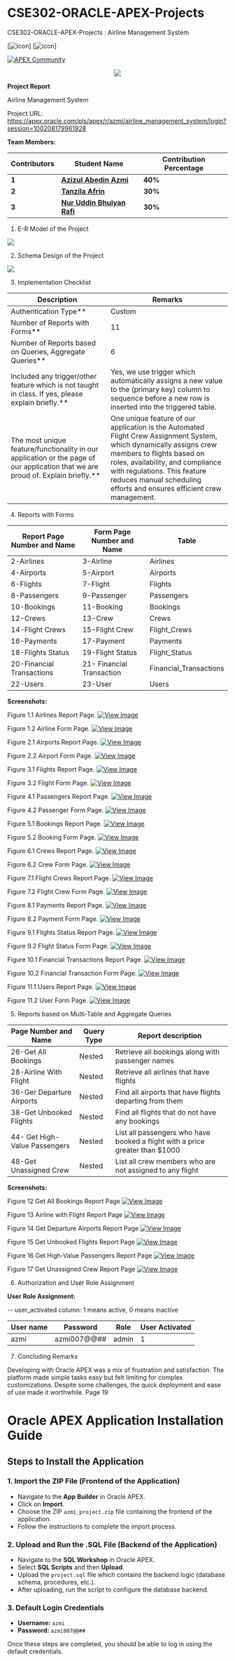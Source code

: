 # CSE302-ORACLE-APEX-Projects
CSE302-ORACLE-APEX-Projects : Airline Management System

[<img src="https://img.icons8.com/?size=100&id=39913&format=png&color=000000" alt="icon"/>] [<img src="https://img.icons8.com/?size=100&id=13406&format=png&color=000000" alt="icon"/>]

[![APEX Community](https://cdn.rawgit.com/Dani3lSun/apex-github-badges/78c5adbe/badges/apex-community-badge.svg)](https://github.com/Dani3lSun/apex-github-badges)

<p align="center">
<img  src="img/login.gif">
</p>

**Project Report**

Airline Management System

Project URL: 
https://apex.oracle.com/pls/apex/r/azmi/airline_management_system/login?session=100208179961928


**Team Members:** 



|**Contributors** |**Student Name** |**Contribution Percentage** |
| - | - | - |
|**1** |**[Azizul Abedin Azmi](https://github.com/azizulabedinazmi)** |**40%** |
|**2** |**[Tanzila Afrin](https://github.com/Tanzila-Afrin)** |**30%** |
|**3** |**[Nur Uddin Bhuiyan Rafi](https://github.com/nur-rafi)** |**30%** |



1. E-R Model of the Project

![](img/image2.jpg)


2. Schema Design of the Project

![](img/image3.jpeg)

3. Implementation Checklist

|**Description** |**Remarks** |
| - | - |
|Authentication Type** |Custom |
|Number of Reports with Forms** |11 |
|Number of Reports based on Queries, Aggregate Queries** |6 |
|Included any trigger/other feature which is not taught in class. If yes, please explain briefly.** |Yes, we use trigger which automatically assigns a new value to the (primary key) column to sequence before a new row is inserted into the triggered table. |
|The most unique feature/functionality in our application or the page of our application that we are proud of. Explain briefly.** |One unique feature of our application is the Automated Flight Crew Assignment System, which dynamically assigns crew members to flights based on roles, availability, and compliance with regulations. This feature reduces manual scheduling efforts and ensures efficient crew management. |

4. Reports with Forms

|Report Page Number and Name |Form Page Number and Name |Table |
| - | - | - |
|2-Airlines |3-Airline |Airlines |
|4-Airports |5-Airport |Airports |
|6-Flights |7-Flight |Flights |
|8-Passengers |9-Passenger |Passengers |
|10-Bookings |11-Booking |Bookings |
|12-Crews |13-Crew |Crews |
|14-Flight Crews |15-Flight Crew |Flight\_Crews |
|16-Payments |17-Payment |Payments |
|18-Flights Status |19-Flight Status |Flight\_Status |
|20-Financial Transactions |21- Financial Transaction |Financial\_Transactions |
|22-Users |23-User |Users |

**Screenshots:**



Figure 1.1 Airlines Report Page. [![View Image](https://img.shields.io/badge/View-Image-blue?logo=github&logoColor=white)](img/image4.png)



Figure 1.2 Airline Form Page. [![View Image](https://img.shields.io/badge/View-Image-blue?logo=github&logoColor=white)](img/image5.png)



Figure 2.1 Airports Report Page. [![View Image](https://img.shields.io/badge/View-Image-?logo=github&logoColor=white)](img/image6.png)



Figure 2.2 Airport Form Page. [![View Image](https://img.shields.io/badge/View-Image-?logo=github&logoColor=white)](img/image7.png)



Figure 3.1 Flights Report Page. [![View Image](https://img.shields.io/badge/View-Image-?logo=github&logoColor=white)](img/image8.png)



Figure 3.2 Flight Form Page. [![View Image](https://img.shields.io/badge/View-Image-?logo=github&logoColor=white)](img/image9.png)



Figure 4.1 Passengers Report Page. [![View Image](https://img.shields.io/badge/View-Image-?logo=github&logoColor=white)](img/image10.png)



Figure 4.2 Passenger Form Page. [![View Image](https://img.shields.io/badge/View-Image-?logo=github&logoColor=white)](img/image11.png)



Figure 5.1 Bookings Report Page. [![View Image](https://img.shields.io/badge/View-Image-?logo=github&logoColor=white)](img/image12.png)



Figure 5.2 Booking Form Page. [![View Image](https://img.shields.io/badge/View-Image-?logo=github&logoColor=white)](img/image13.png)



Figure 6.1 Crews Report Page. [![View Image](https://img.shields.io/badge/View-Image-?logo=github&logoColor=white)](img/image14.png)



Figure 6.2 Crew Form Page. [![View Image](https://img.shields.io/badge/View-Image-?logo=github&logoColor=white)](img/image15.png)



Figure 7.1 Flight Crews Report Page. [![View Image](https://img.shields.io/badge/View-Image-?logo=github&logoColor=white)](img/image16.png)



Figure 7.2 Flight Crew Form Page. [![View Image](https://img.shields.io/badge/View-Image-?logo=github&logoColor=white)](img/image17.png)



Figure 8.1 Payments Report Page. [![View Image](https://img.shields.io/badge/View-Image-?logo=github&logoColor=white)](img/image18.png)



Figure 8.2 Payment Form Page. [![View Image](https://img.shields.io/badge/View-Image-?logo=github&logoColor=white)](img/image19.png)



Figure 9.1 Flights Status Report Page. [![View Image](https://img.shields.io/badge/View-Image-?logo=github&logoColor=white)](img/image20.png)



Figure 9.2 Flight Status Form Page. [![View Image](https://img.shields.io/badge/View-Image-?logo=github&logoColor=white)](img/image21.png)



Figure 10.1 Financial Transactions Report Page. [![View Image](https://img.shields.io/badge/View-Image-?logo=github&logoColor=white)](img/image22.png)



Figure 10.2 Financial Transaction Form Page. [![View Image](https://img.shields.io/badge/View-Image-?logo=github&logoColor=white)](img/image23.png)



Figure 11.1 Users Report Page. [![View Image](https://img.shields.io/badge/View-Image-?logo=github&logoColor=white)](img/image24.png)



Figure 11.2 User Form Page. [![View Image](https://img.shields.io/badge/View-Image-?logo=github&logoColor=white)](img/image25.png)

5. Reports based on Multi-Table and Aggregate Queries

|Page Number and Name |Query Type |Report description |
| - | - | - |
|26-Get All Bookings |Nested |Retrieve all bookings along with passenger names |
|28-Airline With Flight |Nested |Retrieve all airlines that have flights |
|36-Ger Departure Airports |Nested |Find all airports that have flights departing from them |
|38-Get Unbooked Flights |Nested |Find all flights that do not have any bookings |
|44- Get High-Value Passengers |Nested |List all passengers who have booked a flight with a price greater than $1000 |
|48-Get Unassigned Crew |Nested |List all crew members who are not assigned to any flight |

**Screenshots:**



Figure 12 Get All Bookings Report Page [![View Image](https://img.shields.io/badge/View-Image-?logo=github&logoColor=white)](img/image26.png)



Figure 13 Airline with Flight Report Page [![View Image](https://img.shields.io/badge/View-Image-?logo=github&logoColor=white)](img/image27.png)



Figure 14 Get Departure Airports Report Page [![View Image](https://img.shields.io/badge/View-Image-?logo=github&logoColor=white)](img/image28.png)



Figure 15 Get Unbooked Flights Report Page [![View Image](https://img.shields.io/badge/View-Image-?logo=github&logoColor=white)](img/image29.png)



Figure 16 Get High-Value Passengers Report Page [![View Image](https://img.shields.io/badge/View-Image-?logo=github&logoColor=white)](img/image30.png)



Figure 17 Get Unassigned Crew Report Page [![View Image](https://img.shields.io/badge/View-Image-?logo=github&logoColor=white)](img/image31.png)

6. Authorization and User Role Assignment

**User Role Assignment:**

-- user\_activated column: 1 means active, 0 means inactive

|User name |Password |Role |User Activated |
| - | - | - | - |
|azmi |azmi007@@## |admin |1 |

7. Concluding Remarks

Developing with Oracle APEX was a mix of frustration and satisfaction. The platform made simple tasks easy but felt limiting for complex customizations. Despite some challenges, the quick deployment and ease of use made it worthwhile. 
Page 19

# Oracle APEX Application Installation Guide

## Steps to Install the Application

### 1. Import the ZIP File (Frontend of the Application)
- Navigate to the **App Builder** in Oracle APEX.
- Click on **Import**.
- Choose the ZIP `azmi_project.zip` file containing the frontend of the application.
- Follow the instructions to complete the import process.

### 2. Upload and Run the .SQL File (Backend of the Application)
- Navigate to the **SQL Workshop** in Oracle APEX.
- Select **SQL Scripts** and then **Upload**.
- Upload the `project.sql` file which contains the backend logic (database schema, procedures, etc.).
- After uploading, run the script to configure the database backend.

### 3. Default Login Credentials
- **Username:** `azmi`
- **Password:** `azmi007@@##`

Once these steps are completed, you should be able to log in using the default credentials.
